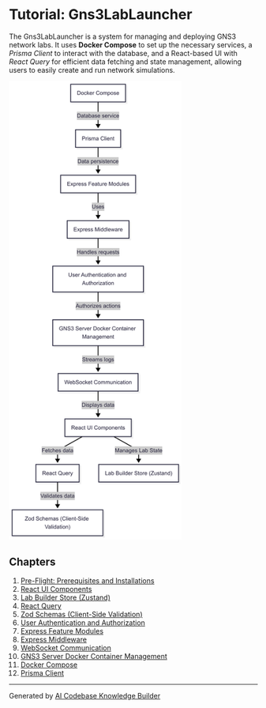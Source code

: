 # Tutorial: Gns3LabLauncher

The Gns3LabLauncher is a system for managing and deploying GNS3 network labs. It uses **Docker Compose** to set up the necessary services, a *Prisma Client* to interact with the database, and a React-based UI with *React Query* for efficient data fetching and state management, allowing users to easily create and run network simulations.

<img src="./images/docs_flowChart.png" width="350"/>

## Chapters

1. [Pre-Flight: Prerequisites and Installations](01_how_to_run.md)
1. [React UI Components](02_react_ui_components.md)
2. [Lab Builder Store (Zustand)](03_lab_builder_store__zustand_.md)
3. [React Query](04_react_query.md)
4. [Zod Schemas (Client-Side Validation)](05_zod_schemas__client_side_validation_.md)
5. [User Authentication and Authorization](06_user_authentication_and_authorization.md)
6. [Express Feature Modules](07_express_feature_modules.md)
7. [Express Middleware](08_express_middleware.md)
8. [WebSocket Communication](09_websocket_communication.md)
9. [GNS3 Server Docker Container Management](10_gns3_server_docker_container_management.md)
10. [Docker Compose](11_docker_compose.md)
11. [Prisma Client](12_prisma_client.md)


---

Generated by [AI Codebase Knowledge Builder](https://github.com/The-Pocket/Tutorial-Codebase-Knowledge)